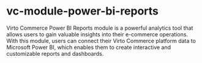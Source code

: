 # vc-module-power-bi-reports
Virto Commerce Power BI Reports module is a powerful analytics tool that allows users to gain valuable insights into their e-commerce operations. With this module, users can connect their Virto Commerce platform data to Microsoft Power BI, which enables them to create interactive and customizable reports and dashboards.
